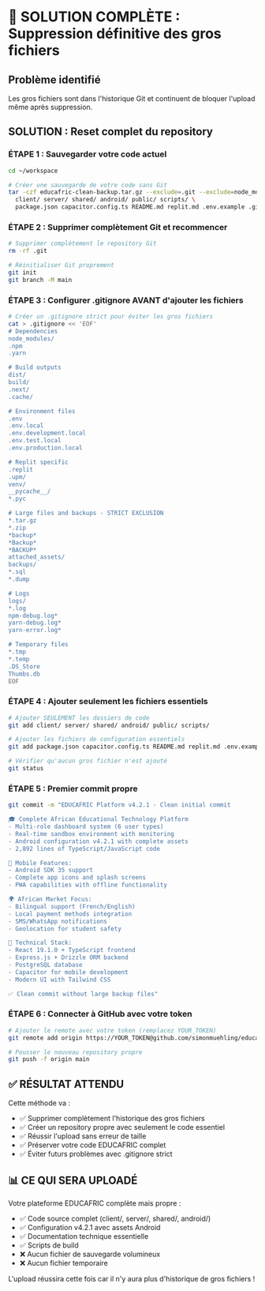 # 🔧 SOLUTION COMPLÈTE : Suppression définitive des gros fichiers

## Problème identifié
Les gros fichiers sont dans l'historique Git et continuent de bloquer l'upload même après suppression.

## SOLUTION : Reset complet du repository

### ÉTAPE 1 : Sauvegarder votre code actuel
```bash
cd ~/workspace

# Créer une sauvegarde de votre code sans Git
tar -czf educafric-clean-backup.tar.gz --exclude=.git --exclude=node_modules --exclude='*.tar.gz' \
  client/ server/ shared/ android/ public/ scripts/ \
  package.json capacitor.config.ts README.md replit.md .env.example .gitignore
```

### ÉTAPE 2 : Supprimer complètement Git et recommencer
```bash
# Supprimer complètement le repository Git
rm -rf .git

# Réinitialiser Git proprement
git init
git branch -M main
```

### ÉTAPE 3 : Configurer .gitignore AVANT d'ajouter les fichiers
```bash
# Créer un .gitignore strict pour éviter les gros fichiers
cat > .gitignore << 'EOF'
# Dependencies
node_modules/
.npm
.yarn

# Build outputs
dist/
build/
.next/
.cache/

# Environment files
.env
.env.local
.env.development.local
.env.test.local
.env.production.local

# Replit specific
.replit
.upm/
venv/
__pycache__/
*.pyc

# Large files and backups - STRICT EXCLUSION
*.tar.gz
*.zip
*backup*
*Backup*
*BACKUP*
attached_assets/
backups/
*.sql
*.dump

# Logs
logs/
*.log
npm-debug.log*
yarn-debug.log*
yarn-error.log*

# Temporary files
*.tmp
*.temp
.DS_Store
Thumbs.db
EOF
```

### ÉTAPE 4 : Ajouter seulement les fichiers essentiels
```bash
# Ajouter SEULEMENT les dossiers de code
git add client/ server/ shared/ android/ public/ scripts/

# Ajouter les fichiers de configuration essentiels
git add package.json capacitor.config.ts README.md replit.md .env.example .gitignore

# Vérifier qu'aucun gros fichier n'est ajouté
git status
```

### ÉTAPE 5 : Premier commit propre
```bash
git commit -m "EDUCAFRIC Platform v4.2.1 - Clean initial commit

🎓 Complete African Educational Technology Platform
- Multi-role dashboard system (6 user types)
- Real-time sandbox environment with monitoring
- Android configuration v4.2.1 with complete assets
- 2,892 lines of TypeScript/JavaScript code

📱 Mobile Features:
- Android SDK 35 support
- Complete app icons and splash screens
- PWA capabilities with offline functionality

🌍 African Market Focus:
- Bilingual support (French/English)
- Local payment methods integration
- SMS/WhatsApp notifications
- Geolocation for student safety

🔧 Technical Stack:
- React 19.1.0 + TypeScript frontend
- Express.js + Drizzle ORM backend
- PostgreSQL database
- Capacitor for mobile development
- Modern UI with Tailwind CSS

✅ Clean commit without large backup files"
```

### ÉTAPE 6 : Connecter à GitHub avec votre token
```bash
# Ajouter le remote avec votre token (remplacez YOUR_TOKEN)
git remote add origin https://YOUR_TOKEN@github.com/simonmuehling/educafric-platform.git

# Pousser le nouveau repository propre
git push -f origin main
```

## ✅ RÉSULTAT ATTENDU

Cette méthode va :
- ✅ Supprimer complètement l'historique des gros fichiers
- ✅ Créer un repository propre avec seulement le code essentiel
- ✅ Réussir l'upload sans erreur de taille
- ✅ Préserver votre code EDUCAFRIC complet
- ✅ Éviter futurs problèmes avec .gitignore strict

## 📊 CE QUI SERA UPLOADÉ

Votre plateforme EDUCAFRIC complète mais propre :
- ✅ Code source complet (client/, server/, shared/, android/)
- ✅ Configuration v4.2.1 avec assets Android
- ✅ Documentation technique essentielle
- ✅ Scripts de build
- ❌ Aucun fichier de sauvegarde volumineux
- ❌ Aucun fichier temporaire

L'upload réussira cette fois car il n'y aura plus d'historique de gros fichiers !